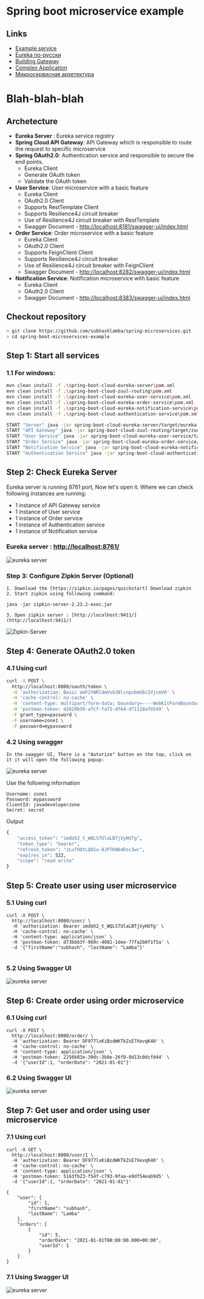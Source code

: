 # Spring boot microservice example

## Links

-  [Example service](https://github.com/ksereda/Gallery-Service)
-  [Eureka по-русски](https://medium.com/@kirill.sereda/spring-cloud-netflix-eureka-%D0%BF%D0%BE-%D1%80%D1%83%D1%81%D1%81%D0%BA%D0%B8-5b7829481717)
-  [Building Gateway](https://spring.io/guides/gs/gateway/)
-  [Complex Application](https://github.com/microservices-patterns/ftgo-application)
-  [Микросервисная архетектура](https://habr.com/ru/company/milandr/blog/563954/)

# Blah-blah-blah
## Archetecture

 - **Eureka Server** : Eureka service registry
 - **Spring Cloud API Gateway**: API Gateway which is responsible to route the request to specific microservice
 - **Spring OAuth2.0**: Authentication service and responsible to secure the end points.
    - Eureka Client
    - Generate OAuth token
    - Validate the OAuth token
 - **User Service**: User microservice with a basic feature 
    - Eureka Client
    - OAuth2.0 Client
    - Supports RestTemplate Client 
    - Supports Resilience4J circuit breaker 
    - Use of Resilience4J circuit breaker with RestTemplate
    - Swagger Document - [http://localhost:8181/swagger-ui/index.html](http://localhost:8181/swagger-ui/index.html)
 - **Order Service**: Order microservice with a basic feature 
    - Eureka Client
    - OAuth2.0 Client  
    - Supports FeignClient Client
    - Supports Resilience4J circuit breaker
    - Use of Resilience4J circuit breaker with FeignClient 
    - Swagger Document - [http://localhost:8282/swagger-ui/index.html](http://localhost:8282/swagger-ui/index.html)
 - **Notification Service**: Notification microservice with basic feature
    - Eureka Client
    - OAuth2.0 Client  
    - Swagger Document - [http://localhost:8383/swagger-ui/index.html](http://localhost:8383/swagger-ui/index.html)
    
## Checkout repository


```sh
> git clone https://github.com/subhashlamba/spring-microservices.git
> cd spring-boot-microservices-example
```



## Step 1: Start all services

### 1.1 For windows:

```sh
mvn clean install -f .\spring-boot-cloud-eureka-server\pom.xml
mvn clean install -f .\spring-boot-cloud-zuul-routing\pom.xml
mvn clean install -f .\spring-boot-cloud-eureka-user-service\pom.xml
mvn clean install -f .\spring-boot-cloud-eureka-order-service\pom.xml
mvn clean install -f .\spring-boot-cloud-eureka-notification-service\pom.xml
mvn clean install -f .\spring-boot-cloud-authentication-service\pom.xml

START "Server" java -jar spring-boot-cloud-eureka-server/target/eureka-server.jar 
START "API Gateway" java -jar spring-boot-cloud-zuul-routing/target/zuul-api-gateway.jar --server.port=8080 
START "User Service" java -jar spring-boot-cloud-eureka-user-service/target/user-service.jar --server.port=8181
START "Order Service" java -jar spring-boot-cloud-eureka-order-service/target/order-service.jar --server.port=8282
START "Notification Service" java -jar spring-boot-cloud-eureka-notification-service/target/notification-service.jar --server.port=8383
START "Authentication Service" java -jar spring-boot-cloud-authentication-service/target/authentication-service.jar --server.port=8484

```

## Step 2: Check Eureka Server

Eureka server is running 8761 port, Now let's open it. Where we can check following instances are running:

* 1 instance of API Gateway service 
* 1 instance of User service 
* 1 instance of Order service 
* 1 instance of Authentication service 
* 1 instance of Notification service 


### Eureka server : [http://localhost:8761/](http://localhost:8761/)

![eureka server](document/eureka-server.PNG)

### Step 3: Configure Zipkin Server (Optional)

    1. Download the [https://zipkin.io/pages/quickstart] Download zipkin
    2. Start zipkin using following command:
   ```
   java -jar zipkin-server-2.23.2-exec.jar
   ```
    3. Open zipkin server : [http://localhost:9411/](http://localhost:9411/)
    
![Zipkin-Server](document/Zipkin-Server.PNG)

## Step 4: Generate OAuth2.0 token

### 4.1 Using curl

```sh
curl -X POST \
  http://localhost:8080/oauth/token \
  -H 'authorization: Basic amF2YWRldmVsb3BlcnpvbmU6c2VjcmV0' \
  -H 'cache-control: no-cache' \
  -H 'content-type: multipart/form-data; boundary=----WebKitFormBoundary7MA4YWxkTrZu0gW' \
  -H 'postman-token: d2629b30-a7cf-fa72-df64-d71118afb549' \
  -F grant_type=password \
  -F username=zone1 \
  -F password=mypassword
```
### 4.2 Using swagger
    In the swagger UI, There is a "Autorize" button on the top, click on it it will open the following popup:

![eureka server](./document/Auth2-0-Generate-Token.PNG)

Use the following information

```
Username: zone1
Password: mypassword
ClientId: javadeveloperzone
Secret: secret
```
Output 

```sh
{
    "access_token": "imdUX2_t_WQLSTUlaLBTjVyHUTg",
    "token_type": "bearer",
    "refresh_token": "zLufOQtLQO1u-8JP7KN64Dsc3wc",
    "expires_in": 522,
    "scope": "read write"
}
```

## Step 5: Create user using user microservice

### 5.1 Using curl
```
curl -X POST \
  http://localhost:8080/user/ \
  -H 'authorization: Bearer imdUX2_t_WQLSTUlaLBTjVyHUTg' \
  -H 'cache-control: no-cache' \
  -H 'content-type: application/json' \
  -H 'postman-token: d73bb63f-969c-4081-1dee-77fa2b0f1f5a' \
  -d '{"firstName":"subhash", "lastName": "Lamba"}'
 
 ```
### 5.2 Using Swagger UI

![eureka server](./document/User-Microservice-Swagger.PNG)

## Step 6: Create order using order microservice
 
 
### 6.1 Using curl 
```
curl -X POST \
  http://localhost:8080/order/ \
  -H 'authorization: Bearer DF977lxKiBzdWKTkZsE7XevqK40' \
  -H 'cache-control: no-cache' \
  -H 'content-type: application/json' \
  -H 'postman-token: 2256b83e-30dc-3b8e-26f0-8d13c0dcfd44' \
  -d '{"userId":1, "orderDate": "2021-01-01"}'
```

### 6.2 Using Swagger UI

![eureka server](./document/Order-Microservice-Swagger.PNG)


## Step 7: Get user and order using user microservice

### 7.1 Using curl 
```
curl -X GET \
  http://localhost:8080/user/1 \
  -H 'authorization: Bearer DF977lxKiBzdWKTkZsE7XevqK40' \
  -H 'cache-control: no-cache' \
  -H 'content-type: application/json' \
  -H 'postman-token: 5163fb23-f54f-c793-9faa-e9df54eab9d5' \
  -d '{"userId":1, "orderDate": "2021-01-01"}'
```

```
{
    "user": {
        "id": 1,
        "firstName": "subhash",
        "lastName": "Lamba"
    },
    "orders": [
        {
            "id": 5,
            "orderDate": "2021-01-01T00:00:00.000+00:00",
            "userId": 1
        }
    ]
}
```

### 7.1 Using Swagger UI 

![eureka server](./document/User-Microservice-Swagger.PNG)





